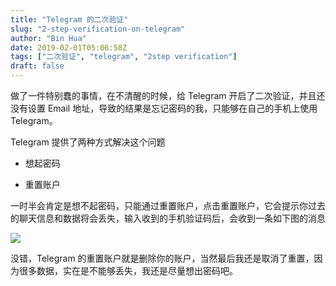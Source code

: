 ```yaml
---
title: "Telegram 的二次验证"
slug: "2-step-verification-on-telegram"
author: "Bin Hua"
date: 2019-02-01T05:06:58Z
tags: ["二次验证", "telegram", "2step verification"]
draft: false
---
```


做了一件特别蠢的事情，在不清醒的时候，给 Telegram 开启了二次验证，并且还没有设置 Email 地址，导致的结果是忘记密码的我，只能够在自己的手机上使用 Telegram。

Telegram 提供了两种方式解决这个问题

- 想起密码

- 重置账户

一时半会肯定是想不起密码，只能通过重置账户，点击重置账户，它会提示你过去的聊天信息和数据将会丢失，输入收到的手机验证码后，会收到一条如下图的消息

![](https://storage.tourcoder.com/tcblog/telegram_2steps.PNG)

没错，Telegram 的重置账户就是删除你的账户，当然最后我还是取消了重置，因为很多数据，实在是不能够丢失，我还是尽量想出密码吧。